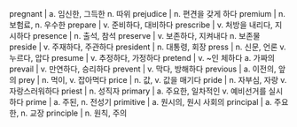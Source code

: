 pregnant	| a. 임신한, 그득한 n. 따위
prejudice	| n. 편견을 갖게 하다
premium	| n. 보험료, n. 우수한
prepare	| v. 준비하다, 대비하다
prescribe	| v. 처방을 내리다, 지시하다
presence	| n. 출석, 참석
preserve	| v. 보존하다, 지켜내다 n. 보존물
preside	| v. 주재하다, 주관하다
president	| n. 대통령, 회장
press	| n. 신문, 언론 v. 누르다, 압다
presume	| v. 추정하다, 가정하다
pretend	| v. ~인 체하다 a. 가짜의
prevail	| v. 만연하다, 승리하다
prevent	| v. 막다, 방해하다
previous	| a. 이전의, 앞의
prey	| n. 먹이, v. 잡아먹다
price	| n. 값, v. 값을 매기다
pride	| n. 자부심, 자랑 v. 자랑스러워하다
priest	| n. 성직자
primary	| a. 주요한, 일차적인 v. 예비선거를 실시하다
prime	| a. 주된, n. 전성기
primitive	| a. 원시의, 원시 사회의
principal	| a. 주요한, n. 교장
principle	| n. 원칙, 주의
